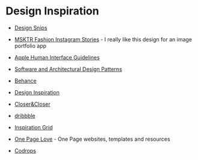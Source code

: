# Design Inspiration

* [Design Snips](http://designsnips.com/category/inspiration/)

* [MSKTR Fashion Instagram Stories](https://elements.envato.com/msktr-fashion-instagram-stories-2CZH4H) - I really like this design for an image portfolio app

* [Apple Human Interface Guidelines](https://developer.apple.com/design/human-interface-guidelines/)

* [Software and Architectural Design Patterns](https://github.com/DovAmir/awesome-design-patterns)

* [Behance](https://www.behance.net/)

* [Design Inspiration](https://www.designspiration.com/explore)

* [Closer&Closer](https://closerandcloser.co)

* [dribbble](https://dribbble.com/)

* [Inspiration Grid](https://theinspirationgrid.com)

* [One Page Love](https://onepagelove.com) - One Page websites, templates and resources

* [Codrops](https://tympanus.net/codrops/)
